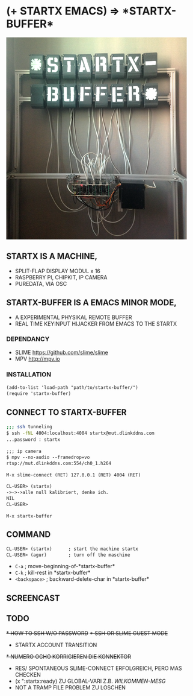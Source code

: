 # (+ STARTX EMACS) => \*STARTX-BUFFER\*
![foto](media/startx-buffer.png)
<!-- ![foto](media/mit-kamera.png) -->

## STARTX IS A MACHINE,
* SPLIT-FLAP DISPLAY MODUL x 16
* RASPBERRY PI, CHIPKIT, IP CAMERA
* PUREDATA, VIA OSC

## STARTX-BUFFER IS A EMACS MINOR MODE,
* A EXPERIMENTAL PHYSIKAL REMOTE BUFFER
* REAL TIME KEYINPUT HIJACKER FROM EMACS TO THE STARTX

### DEPENDANCY
* SLIME <https://github.com/slime/slime>
* MPV <http://mpv.io>

### INSTALLATION
```
(add-to-list 'load-path "path/to/startx-buffer/")
(require 'startx-buffer)
```

## CONNECT TO STARTX-BUFFER
``` bash
;;; ssh tunneling
$ ssh -fNL 4004:localhost:4004 startx@mut.dlinkddns.com
...password : startx
```
```
;;; ip camera
$ mpv --no-audio --framedrop=vo rtsp://mut.dlinkddns.com:554/ch0_1.h264
```   


`M-x slime-connect (RET) 127.0.0.1 (RET) 4004 (RET)`
```
CL-USER> (startx)
->->->alle null kalibriert, denke ich.
NIL
CL-USER>
```
`M-x startx-buffer`

## COMMAND
```
CL-USER> (startx)      ; start the machine startx
CL-USER> (agur)        ; turn off the maschine
```
* `C-a`         ; move-beginning-of-\*startx-buffer\*
* `C-k`         ; kill-rest in \*startx-buffer\*
* `<backspace>` ; backward-delete-char in \*startx-buffer\*

<!-- ## STARTX-THEATRE IS A REMOTE LIVE THEATRE ENVIRONMENT, -->
<!-- ![foto](media/startx-theatre.png) -->

<!-- * LIVE CODING INSPIRED -->
<!-- * SATELLITE REMOTE PROGRAMMING INSPIRED  -->
<!-- * "THE LIBRARY OF BABEL BY JORGE LUIS BORGES" GELESEN. -->

## SCREENCAST

## TODO
~~* HOW TO SSH W/O PASSWORD~~
~~* SSH OR SLIME GUEST MODE~~
* STARTX ACCOUNT TRANSITION
 
~~* NUMERO OCHO KORRIGIEREN DIE KONNEKTOR~~
* RES/ SPONTANEOUS SLIME-CONNECT ERFOLGREICH, PERO MAS CHECKEN
* (x ":startx:ready) ZU GLOBAL-VARI Z.B. *WILKOMMEN-MESG*
* NOT A TRAMP FILE PROBLEM ZU LOSCHEN

